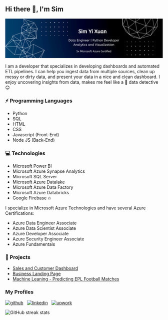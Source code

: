 ## Hi there 👋, I'm Sim
![](https://github.com/yxuan1996/yxuan1996/raw/main/My%20Profile%20Banner.png)

I am a developer that specializes in developing dashboards and automated ETL pipelines. 
I can help you ingest data from multiple sources, clean up messy or dirty data, and present your data in a nice and clean dashboard.
I enjoy uncovering insights from data, makes me feel like a 🔎 data detective 😊  

### ⚡ Programming Languages
- Python
- SQL
- HTML
- CSS
- Javascript (Front-End)
- Node JS (Back-End)

### 💻 Technologies
- Microsoft Power BI
- Microsoft Azure Synapse Analytics
- Microsoft SQL Server
- Microsoft Azure Datalake
- Microsoft Azure Data Factory
- Microsoft Azure Databricks
- Google Firebase 🔥  


I specialize in Microsoft Azure Technologies and have several Azure Certifications:
- Azure Data Engineer Associate
- Azure Data Scientist Associate
- Azure Developer Associate
- Azure Security Engineer Associate
- Azure Fundamentals 

### 💼 Projects
- [Sales and Customer Dashboard](https://bit.ly/3KdvaPE)
- [Business Landing Page](https://yxuan1996.github.io/Vitapac-Website/)
- [Machine Leaning - Predicting EPL Football Matches](https://github.com/yxuan1996/predicting_epl_matches)

### My Profiles
[<img src='https://cdn.jsdelivr.net/npm/simple-icons@3.0.1/icons/github.svg' alt='github' height='40'>](https://github.com/yxuan1996) &nbsp; [<img src='https://cdn.jsdelivr.net/npm/simple-icons@3.0.1/icons/linkedin.svg' alt='linkedin' height='40'>](https://www.linkedin.com/in/yi-xuan-sim-9ab035109/) &nbsp;  [<img src='https://cdn.jsdelivr.net/npm/simple-icons@3.0.1/icons/upwork.svg' alt='upwork' height='40'>](https://www.upwork.com/freelancers/~01484ede515815e8e6)  

![GitHub streak stats](https://github-readme-streak-stats.herokuapp.com/?user=yxuan1996)  


<!---
yxuan1996/yxuan1996 is a ✨ special ✨ repository because its `README.md` (this file) appears on your GitHub profile.
You can click the Preview link to take a look at your changes.
--->
